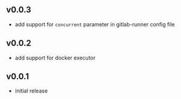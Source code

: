 ## v0.0.3

- add support for `concurrent` parameter in gitlab-runner config file

## v0.0.2

- add support for docker executor

## v0.0.1

- initial release
